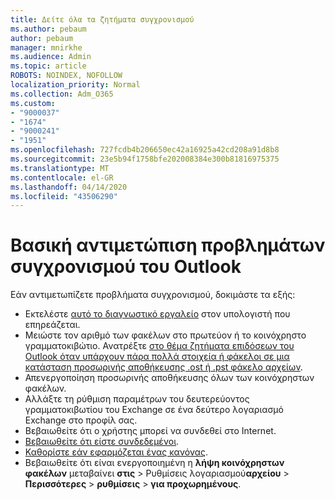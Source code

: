 ```yaml
---
title: Δείτε όλα τα ζητήματα συγχρονισμού
ms.author: pebaum
author: pebaum
manager: mnirkhe
ms.audience: Admin
ms.topic: article
ROBOTS: NOINDEX, NOFOLLOW
localization_priority: Normal
ms.collection: Adm_O365
ms.custom:
- "9000037"
- "1674"
- "9000241"
- "1951"
ms.openlocfilehash: 727fcdb4b206650ec42a16925a42cd208a91d8b8
ms.sourcegitcommit: 23e5b94f1758bfe202008384e300b81816975375
ms.translationtype: MT
ms.contentlocale: el-GR
ms.lasthandoff: 04/14/2020
ms.locfileid: "43506290"
---
```

# <a name="basic-outlook-sync-troubleshooting"></a>Βασική αντιμετώπιση προβλημάτων συγχρονισμού του Outlook

Εάν αντιμετωπίζετε προβλήματα συγχρονισμού, δοκιμάστε τα εξής:

- Εκτελέστε [αυτό το διαγνωστικό εργαλείο](https://aka.ms/sara-outlooksendreceive) στον υπολογιστή που επηρεάζεται.
- Μειώστε τον αριθμό των φακέλων στο πρωτεύον ή το κοινόχρηστο γραμματοκιβώτιο. Ανατρέξτε [στο θέμα ζητήματα επιδόσεων του Outlook όταν υπάρχουν πάρα πολλά στοιχεία ή φάκελοι σε μια κατάσταση προσωρινής αποθήκευσης .ost ή .pst φάκελο αρχείων](https://support.microsoft.com/help/2768656/outlook-performance-issues-when-there-are-too-many-items-or-folders-in).
- Απενεργοποίηση προσωρινής αποθήκευσης όλων των κοινόχρηστων φακέλων.
- Αλλάξτε τη ρύθμιση παραμέτρων του δευτερεύοντος γραμματοκιβωτίου του Exchange σε ένα δεύτερο λογαριασμό Exchange στο προφίλ σας.
- Βεβαιωθείτε ότι ο χρήστης μπορεί να συνδεθεί στο Internet. 
- [Βεβαιωθείτε ότι είστε συνδεδεμένοι](https://support.office.com/article/2460e4a8-16c7-47fc-b204-b1549275aac9).
- [Καθορίστε εάν εφαρμόζεται ένας κανόνας](https://support.office.com/article/C24F5DEA-9465-4DF4-AD17-A50704D66C59).
- Βεβαιωθείτε ότι είναι ενεργοποιημένη η **λήψη κοινόχρηστων φακέλων** μεταβαίνει **στις** > Ρυθμίσεις λογαριασμού**αρχείου** > **Περισσότερες** > **ρυθμίσεις** > **για προχωρημένους**.
